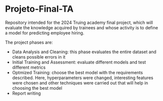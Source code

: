 # Projeto-Final-TA

Repository intended for the 2024 Truing academy final project, which will evaluate the knowledge acquired by trainees and whose activity is to define a model for predicting employee hiring.

The project phases are:
- Data Analysis and Cleaning: this phase evaluates the entire dataset and cleans possible errors in it
- Initial Training and Assessment: evaluate different models and test different metrics
- Optmized Training: choose the best model with the requirements described. Here, hyperparameters were changed, interesting features were chosen and other techniques were carried out that will help in choosing the best model
- Report writing
